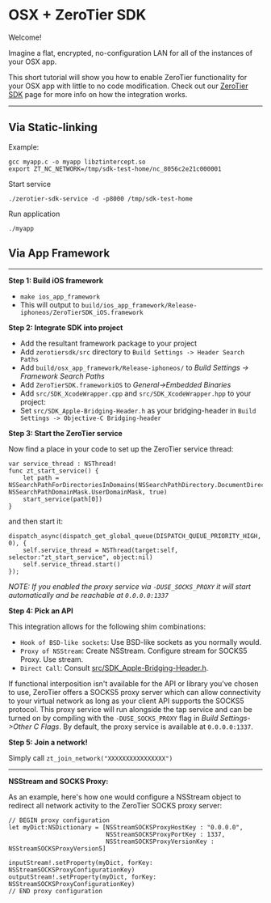 OSX + ZeroTier SDK
====

Welcome!

Imagine a flat, encrypted, no-configuration LAN for all of the instances of your OSX app. 

This short tutorial will show you how to enable ZeroTier functionality for your OSX app with little to no code modification. Check out our [ZeroTier SDK](https://www.zerotier.com/blog) page for more info on how the integration works.

***
## Via Static-linking

Example:

    gcc myapp.c -o myapp libztintercept.so
    export ZT_NC_NETWORK=/tmp/sdk-test-home/nc_8056c2e21c000001

Start service

    ./zerotier-sdk-service -d -p8000 /tmp/sdk-test-home

Run application

    ./myapp

## Via App Framework

***
**Step 1: Build iOS framework**

- `make ios_app_framework`
- This will output to `build/ios_app_framework/Release-iphoneos/ZeroTierSDK_iOS.framework`

**Step 2: Integrate SDK into project**

- Add the resultant framework package to your project
- Add `zerotiersdk/src` directory to `Build Settings -> Header Search Paths`
- Add `build/osx_app_framework/Release-iphoneos/` to *Build Settings -> Framework Search Paths*
- Add `ZeroTierSDK.frameworkiOS` to *General->Embedded Binaries*
- Add `src/SDK_XcodeWrapper.cpp` and `src/SDK_XcodeWrapper.hpp` to your project:
- Set `src/SDK_Apple-Bridging-Header.h` as your bridging-header in `Build Settings -> Objective-C Bridging-header`

**Step 3: Start the ZeroTier service**

Now find a place in your code to set up the ZeroTier service thread:

```
var service_thread : NSThread!
func zt_start_service() {
    let path = NSSearchPathForDirectoriesInDomains(NSSearchPathDirectory.DocumentDirectory, NSSearchPathDomainMask.UserDomainMask, true)
    start_service(path[0])
}
```

and then start it:

```
dispatch_async(dispatch_get_global_queue(DISPATCH_QUEUE_PRIORITY_HIGH, 0), {
    self.service_thread = NSThread(target:self, selector:"zt_start_service", object:nil)
    self.service_thread.start()
});
```

*NOTE: If you enabled the proxy service via `-DUSE_SOCKS_PROXY` it will start automatically and be reachable at `0.0.0.0:1337`*

**Step 4: Pick an API**

This integration allows for the following shim combinations:
- `Hook of BSD-like sockets`: Use BSD-like sockets as you normally would.
- `Proxy of NSStream`: Create NSStream. Configure stream for SOCKS5 Proxy. Use stream.
- `Direct Call`: Consult [src/SDK_Apple-Bridging-Header.h](../../../../src/SDK_Apple-Bridging-Header.h).

If functional interposition isn't available for the API or library you've chosen to use, ZeroTier offers a SOCKS5 proxy server which can allow connectivity to your virtual network as long as your client API supports the SOCKS5 protocol. This proxy service will run alongside the tap service and can be turned on by compiling with the `-DUSE_SOCKS_PROXY` flag in *Build Settings->Other C Flags*. By default, the proxy service is available at `0.0.0.0:1337`.

**Step 5: Join a network!**

Simply call `zt_join_network("XXXXXXXXXXXXXXXX")`

***
**NSStream and SOCKS Proxy:**

As an example, here's how one would configure a NSStream object to redirect all network activity to the ZeroTier SOCKS proxy server:

```
// BEGIN proxy configuration
let myDict:NSDictionary = [NSStreamSOCKSProxyHostKey : "0.0.0.0",
                           NSStreamSOCKSProxyPortKey : 1337,
                           NSStreamSOCKSProxyVersionKey : NSStreamSOCKSProxyVersion5]

inputStream!.setProperty(myDict, forKey: NSStreamSOCKSProxyConfigurationKey)
outputStream!.setProperty(myDict, forKey: NSStreamSOCKSProxyConfigurationKey)
// END proxy configuration
```

